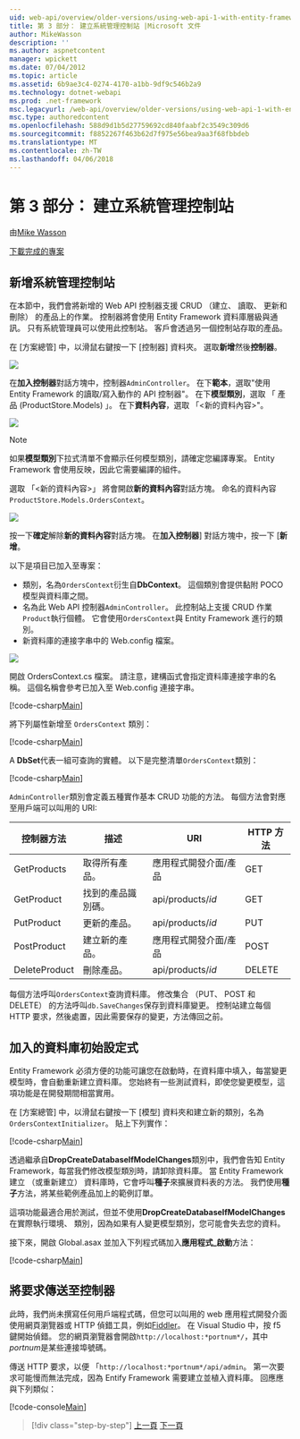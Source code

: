 ```yaml
---
uid: web-api/overview/older-versions/using-web-api-1-with-entity-framework-5/using-web-api-with-entity-framework-part-3
title: 第 3 部分： 建立系統管理控制站 |Microsoft 文件
author: MikeWasson
description: ''
ms.author: aspnetcontent
manager: wpickett
ms.date: 07/04/2012
ms.topic: article
ms.assetid: 6b9ae3c4-0274-4170-a1bb-9df9c546b2a9
ms.technology: dotnet-webapi
ms.prod: .net-framework
msc.legacyurl: /web-api/overview/older-versions/using-web-api-1-with-entity-framework-5/using-web-api-with-entity-framework-part-3
msc.type: authoredcontent
ms.openlocfilehash: 588d9d1b5d27759692cd840faabf2c3549c309d6
ms.sourcegitcommit: f8852267f463b62d7f975e56bea9aa3f68fbbdeb
ms.translationtype: MT
ms.contentlocale: zh-TW
ms.lasthandoff: 04/06/2018
---
```

<a name="part-3-creating-an-admin-controller"></a>第 3 部分： 建立系統管理控制站
====================
由[Mike Wasson](https://github.com/MikeWasson)

[下載完成的專案](http://code.msdn.microsoft.com/ASP-NET-Web-API-with-afa30545)

## <a name="add-an-admin-controller"></a>新增系統管理控制站

在本節中，我們會將新增的 Web API 控制器支援 CRUD （建立、 讀取、 更新和刪除） 的產品上的作業。 控制器將會使用 Entity Framework 資料庫層級與通訊。 只有系統管理員可以使用此控制站。 客戶會透過另一個控制站存取的產品。

在 [方案總管] 中，以滑鼠右鍵按一下 [控制器] 資料夾。 選取**新增**然後**控制器**。

![](using-web-api-with-entity-framework-part-3/_static/image1.png)

在**加入控制器**對話方塊中，控制器`AdminController`。 在下**範本**，選取&quot;使用 Entity Framework 的讀取/寫入動作的 API 控制器&quot;。 在下**模型類別**，選取 「 產品 (ProductStore.Models) 」。 在下**資料內容**，選取 「&lt;新的資料內容&gt;"。

![](using-web-api-with-entity-framework-part-3/_static/image2.png)

> [!NOTE]
> 如果**模型類別**下拉式清單不會顯示任何模型類別，請確定您編譯專案。 Entity Framework 會使用反映，因此它需要編譯的組件。


選取 「&lt;新的資料內容&gt;」 將會開啟**新的資料內容**對話方塊。 命名的資料內容`ProductStore.Models.OrdersContext`。

![](using-web-api-with-entity-framework-part-3/_static/image3.png)

按一下**確定**解除**新的資料內容**對話方塊。 在**加入控制器**] 對話方塊中，按一下 [**新增**。

以下是項目已加入至專案：

- 類別，名為`OrdersContext`衍生自**DbContext**。 這個類別會提供黏附 POCO 模型與資料庫之間。
- 名為此 Web API 控制器`AdminController`。 此控制站上支援 CRUD 作業`Product`執行個體。 它會使用`OrdersContext`與 Entity Framework 進行的類別。
- 新資料庫的連接字串中的 Web.config 檔案。

![](using-web-api-with-entity-framework-part-3/_static/image4.png)

開啟 OrdersContext.cs 檔案。 請注意，建構函式會指定資料庫連接字串的名稱。 這個名稱會參考已加入至 Web.config 連接字串。

[!code-csharp[Main](using-web-api-with-entity-framework-part-3/samples/sample1.cs)]

將下列屬性新增至 `OrdersContext` 類別：

[!code-csharp[Main](using-web-api-with-entity-framework-part-3/samples/sample2.cs)]

A **DbSet**代表一組可查詢的實體。 以下是完整清單`OrdersContext`類別：

[!code-csharp[Main](using-web-api-with-entity-framework-part-3/samples/sample3.cs)]

`AdminController`類別會定義五種實作基本 CRUD 功能的方法。 每個方法會對應至用戶端可以叫用的 URI:

| 控制器方法 | 描述 | URI | HTTP 方法 |
| --- | --- | --- | --- |
| GetProducts | 取得所有產品。 | 應用程式開發介面/產品 | GET |
| GetProduct | 找到的產品識別碼。 | api/products/*id* | GET |
| PutProduct | 更新的產品。 | api/products/*id* | PUT |
| PostProduct | 建立新的產品。 | 應用程式開發介面/產品 | POST |
| DeleteProduct | 刪除產品。 | api/products/*id* | DELETE |

每個方法呼叫`OrdersContext`查詢資料庫。 修改集合 （PUT、 POST 和 DELETE） 的方法呼叫`db.SaveChanges`保存到資料庫變更。 控制站建立每個 HTTP 要求，然後處置，因此需要保存的變更，方法傳回之前。

## <a name="add-a-database-initializer"></a>加入的資料庫初始設定式

Entity Framework 必須方便的功能可讓您在啟動時，在資料庫中填入，每當變更模型時，會自動重新建立資料庫。 您始終有一些測試資料，即使您變更模型，這項功能是在開發期間相當實用。

在 [方案總管] 中，以滑鼠右鍵按一下 [模型] 資料夾和建立新的類別，名為`OrdersContextInitializer`。 貼上下列實作：

[!code-csharp[Main](using-web-api-with-entity-framework-part-3/samples/sample4.cs)]

透過繼承自**DropCreateDatabaseIfModelChanges**類別中，我們會告知 Entity Framework，每當我們修改模型類別時，請卸除資料庫。 當 Entity Framework 建立 （或重新建立） 資料庫時，它會呼叫**種子**來擴展資料表的方法。 我們使用**種子**方法，將某些範例產品加上的範例訂單。

這項功能最適合用於測試，但並不使用**DropCreateDatabaseIfModelChanges**在實際執行環境、 類別，因為如果有人變更模型類別，您可能會失去您的資料。

接下來，開啟 Global.asax 並加入下列程式碼加入**應用程式\_啟動**方法：

[!code-csharp[Main](using-web-api-with-entity-framework-part-3/samples/sample5.cs)]

## <a name="send-a-request-to-the-controller"></a>將要求傳送至控制器

此時，我們尚未撰寫任何用戶端程式碼，但您可以叫用的 web 應用程式開發介面使用網頁瀏覽器或 HTTP 偵錯工具，例如[Fiddler](http://www.fiddler2.com/fiddler2/)。 在 Visual Studio 中，按 f5 鍵開始偵錯。 您的網頁瀏覽器會開啟`http://localhost:*portnum*/`，其中*portnum*是某些連接埠號碼。

傳送 HTTP 要求，以便 「`http://localhost:*portnum*/api/admin`。 第一次要求可能慢而無法完成，因為 Entify Framework 需要建立並植入資料庫。 回應應與下列類似：

[!code-console[Main](using-web-api-with-entity-framework-part-3/samples/sample6.cmd)]

> [!div class="step-by-step"]
> [上一頁](using-web-api-with-entity-framework-part-2.md)
> [下一頁](using-web-api-with-entity-framework-part-4.md)
